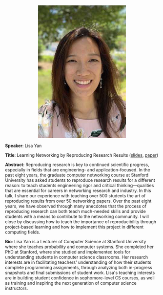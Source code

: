 
<p align="center">
   <img class="mx-auto" src="assets/images/lisayan.jpg" />
</p>

**Speaker**: Lisa Yan

**Title**: Learning Networking by Reproducing Research Results ([slides](http://stanford.edu/~yanlisa/publications/precs20_yanlisa-slides.pdf), [paper](https://doi.org/10.1145/3391800.3398176))

**Abstract**: Reproducing research is key to continued scientific progress, especially in fields that are engineering- and application-focused. In the past eight years, the graduate computer networking course at Stanford University has asked students to reproduce research results for a different reason: to teach students engineering rigor and critical thinking—qualities that are essential for careers in networking research and industry. In this talk, I share our experience with teaching over 500 students the art of reproducing results from over 50 networking papers. Over the past eight years, we have observed through many anecdotes that the process of reproducing research can both teach much-needed skills and provide students with a means to contribute to the networking community. I will close by discussing how to teach the importance of reproducibility through project-based learning and how to implement this project in different computing fields.

**Bio**: Lisa Yan is a Lecturer of Computer Science at Stanford University where she teaches probability and computer systems. She completed her PhD at Stanford, where she studied and implemented tools for understanding students in computer science classrooms. Her research interests are in facilitating teachers' understanding of how their students complete programming assignments, through analyzing both in-progress snapshots and final submissions of student work. Lisa's teaching interests are in building student confidence in sophomore-level CS courses, as well as training and inspiring the next generation of computer science instructors.
